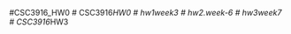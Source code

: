 #CSC3916_HW0
#   C S C 3 9 1 6 _ H W 0  
 #   h w 1 w e e k 3  
 #   h w 2 . w e e k - 6  
 #   h w 3 w e e k 7  
 #   C S C 3 9 1 6 _ H W 3  
 